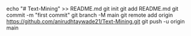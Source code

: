 echo "# Text-Mining" >> README.md
git init
git add README.md
git commit -m "first commit"
git branch -M main
git remote add origin https://github.com/anirudhtaywade21/Text-Mining.git
git push -u origin main
